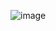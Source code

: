 ![image](https://github.com/fcx-Seddik/fcx-Seddik/assets/114055751/e3d39a49-4f60-4b93-9626-7c9fdcd0c33e)
